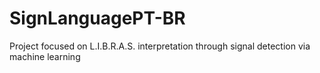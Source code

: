# SignLanguagePT-BR
 Project focused on L.I.B.R.A.S. interpretation through signal detection via machine learning
